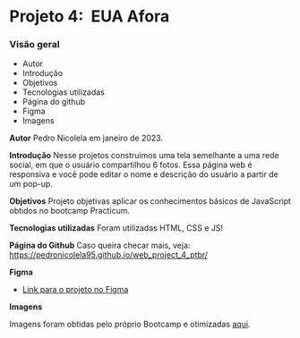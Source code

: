 # Projeto 4:  EUA Afora

### Visão geral


* Autor
* Introdução
* Objetivos
* Tecnologias utilizadas
* Página do github
* Figma
* Imagens

**Autor**
Pedro Nicolela em janeiro de 2023.

**Introdução**
Nesse projetos construimos uma tela semelhante a uma rede social, em que o usuário compartilhou 6 fotos. Essa página web é responsiva e você pode editar o nome e descrição do usuário a partir de um pop-up.

**Objetivos**
Projeto objetivas aplicar os conhecimentos básicos de JavaScript obtidos no bootcamp Practicum.

**Tecnologias utilizadas**
Foram utilizadas HTML, CSS e JS!

**Página do Github**
Caso queira checar mais, veja: https://pedronicolela95.github.io/web_project_4_ptbr/

**Figma**

* [Link para o projeto no Figma](https://www.figma.com/file/XfB6BSINvliub43JgKza1e/WEB.-Sprint-4.-Around-The-U.S.-desktop-%2B-mobile-pt)

**Imagens**

Imagens foram obtidas pelo próprio Bootcamp e otimizadas [aqui](https://tinypng.com/).